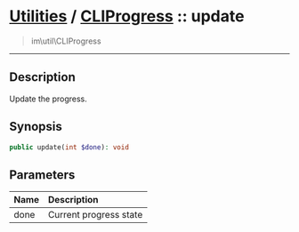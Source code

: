 # [Utilities](util.md) / [CLIProgress](util-CLIProgress.md) :: update
 > im\util\CLIProgress
____

## Description
Update the progress.

## Synopsis
```php
public update(int $done): void
```

## Parameters
| Name | Description |
| :--- | :---------- |
| done | Current progress state |
